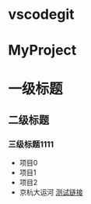 # vscodegit
# MyProject
# 一级标题
## 二级标题
### 三级标题1111
- 项目0
- 项目1
- 项目2
- 京杭大运河
[测试链接](https://www.baidu.com)
